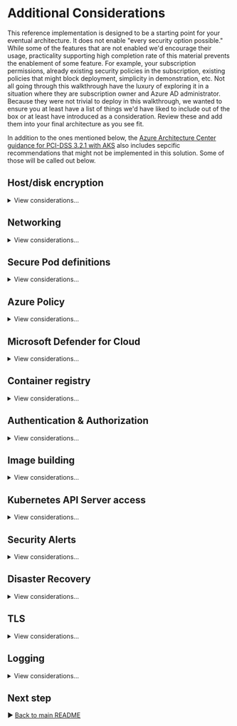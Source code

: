 # Additional Considerations

This reference implementation is designed to be a starting point for your eventual architecture. It does not enable "every security option possible." While some of the features that are not enabled we'd encourage their usage, practicality supporting high completion rate of this material prevents the enablement of some feature. For example, your subscription permissions, already existing security policies in the subscription, existing policies that might block deployment, simplicity in demonstration, etc. Not all going through this walkthrough have the luxury of exploring it in a situation where they are subscription owner and Azure AD administrator. Because they were not trivial to deploy in this walkthrough, we wanted to ensure you at least have a list of things we'd have liked to include out of the box or at least have introduced as a consideration. Review these and add them into your final architecture as you see fit.

In addition to the ones mentioned below, the [Azure Architecture Center guidance for PCI-DSS 3.2.1 with AKS](https://learn.microsoft.com/azure/architecture/reference-architectures/containers/aks-pci/aks-pci-intro) also includes sepcific recommendations that might not be implemented in this solution. Some of those will be called out below.

## Host/disk encryption

<details>
  <summary>View considerations…</summary>

### Customer-managed OS and data disk encryption

While OS and data disks (and their caches) are already encrypted at rest with Microsoft-managed keys, for additional control over encryption keys you can use customer-managed keys for encryption at rest for both the OS and the data disks in your AKS cluster. This reference implementation doesn't actually use any disks in the cluster, and the OS disk is ephemeral.

> :notebook: See the [Azure Architecture Center PCI-DSS 3.2.1 Disc encryption article](https://learn.microsoft.com/azure/architecture/reference-architectures/containers/aks-pci/aks-pci-ra-code-assets#disk-encryption).

Note, we enable an Azure Policy alert detecting clusters without this feature enabled. The reference implementation will trip this policy alert because there is no `diskEncryptionSetID` provided on the cluster resource. The policy is in place as a reminder of this security feature that you might wish to use. The policy is set to "audit" not "block."

### Host-based encryption

You can take OS and data disk encryption one step further and also bring the encryption up to the Azure host. Using [Host-Based Encryption](https://learn.microsoft.com/azure/aks/enable-host-encryption) means that the temp disks now will be encrypted at rest using platform-managed keys. This will then cover encryption of the VMSS ephemeral OS disk and temp disks.

> :notebook: See the Azure Architecture Center PCI-DSS 3.2.1 for AKS [Disc encryption article](https://learn.microsoft.com/azure/architecture/reference-architectures/containers/aks-pci/aks-pci-ra-code-assets#disk-encryption).

Note, like above, we enable an Azure Policy detecting clusters without this feature enabled. The reference implementation will trip this policy alert because this feature is not enabled on the `agentPoolProfiles`. The policy is in place as a reminder of this security feature that you might wish to use once it is GA. The policy is set to "audit" not "block."

</details>

## Networking

<details>
  <summary>View considerations…</summary>

### Enable Network Watcher and Traffic Analytics

Observability into your network is critical for compliance. [Network Watcher](https://learn.microsoft.com/azure/network-watcher/network-watcher-monitoring-overview), combined with [Traffic Analytics](https://learn.microsoft.com/azure/network-watcher/traffic-analytics) will help provide a perspective into traffic traversing your networks. This reference implementation will _attempt_ to deploy NSG Flow Logs and Traffic Analytics. These features depend on a regional Network Watcher resource being installed on your subscription. Network Watchers are singletons in a subscription, and their creation is _usually_ automatic and  might exist in a resource group you do not have RBAC access to. We strongly encourage you to enable [NSG flow logs](https://learn.microsoft.com/azure/network-watcher/network-watcher-nsg-flow-logging-overview) on your AKS Cluster subnets, build agent subnets, Azure Application Gateway, and other subnets that may be a source of traffic into and out of your cluster. Ensure you're sending your NSG Flow Logs to a **V2 Storage Account** and set your retention period in the Storage Account for these logs to a value that is at least as long as your compliance needs (e.g. 90 days).

In addition to Network Watcher aiding in compliance considerations, it's also a highly valuable network troubleshooting utility. As your network is private and heavy with flow restrictions, troubleshooting network flow issues can be time consuming. Network Watcher can help provide additional insight when other troubleshooting means are not sufficient.

As an added measure use apply the [Flow logs should be enabled for every network security group](https://portal.azure.com/#blade/Microsoft_Azure_Policy/PolicyDetailBlade/definitionId/%2Fproviders%2FMicrosoft.Authorization%2FpolicyDefinitions%2F27960feb-a23c-4577-8d36-ef8b5f35e0be) Azure Policy at the Subscription or Management Group level.

### More strict Network Security Groups (NSGs)

> :notebook: See the Azure Architecture Center PCI-DSS 3.2.1 for AKS [Subnet security through NSGs article](https://learn.microsoft.com/azure/architecture/reference-architectures/containers/aks-pci/aks-pci-ra-code-assets#subnet-security-through-network-security-groups-nsgs).

### Azure Key Vault network restrictions

> :notebook: See the Azure Architecture Center PCI-DSS 3.2.1 for AKS [Azure Key Vault network restrictions article](https://learn.microsoft.com/azure/architecture/reference-architectures/containers/aks-pci/aks-pci-ra-code-assets#azure-key-vault-network-restrictions).


### Expanded NetworkPolicies

Not all user-provided namespaces in this reference implementation employ a zero-trust network. For example `cluster-baseline-settings` does not. We provide an example of zero-trust networks in `a0005-i` and `a0005-o` as your reference implementation of the concept. All namespaces (other than `kube-system`, `gatekeeper-system`, and other AKS-provided namespaces) should have a maximally restrictive NetworkPolicy applied. What those policies will be will be based on the pods running in those namespaces. Ensure your accounting for readiness, liveliness, and startup probes and also accounting for metrics gathering by `oms-agent`.  Consider standardizing on ports across your workloads so that you can provide a consistent NetworkPolicy and even Azure Policy for allowed container ports.

### Enable DDoS Protection

> :notebook: See the Azure Architecture Center PCI-DSS 3.2.1 for AKS [DDoS protection article](https://learn.microsoft.com/azure/architecture/reference-architectures/containers/aks-pci/aks-pci-ra-code-assets#ddos-protection).


</details>

## Secure Pod definitions

<details>
  <summary>View considerations…</summary>

### Make use of container securityContext options

When describing your workload's security needs, leverage all relevant [`securityContext` settings](https://kubernetes.io/docs/tasks/configure-pod-container/security-context/) for your containers. The workloads deployed in this reference implementation do NOT represent best practices, as this reference implementation was mainly infrastructure focused.

> :notebook: See the Azure Architecture Center PCI-DSS 3.2.1 for AKS [Pod security article](https://learn.microsoft.com/azure/architecture/reference-architectures/containers/aks-pci/aks-pci-ra-code-assets#pod-security).

### Pin image versions

When practical to do so, do not reference images by their tags in your deployment manifests, this includes version tags like `1.0` and certinally never mutable tags like `latest`. While it may be verbose to do, prefer referring images with their actual image id; for example `my-image:@sha256:10f9714876074e25bdae42bc9ed6fde9a7758706-09fa-474c-86bd-eb7a95ae21ec`. This will ensures you can reliably map container scan results with the actual content running in your cluster.

You can extend the Azure Policy for image name to include this pattern in the allowed regular expression to help enforce this.

This guidance should also be followed when using the Dockerfile `FROM` command.

</details>

## Azure Policy

<details>
  <summary>View considerations…</summary>

### Customized Azure Policies for AKS

> :notebook: See the Azure Architecture Center PCI-DSS 3.2.1 for AKS [Azure Policy considerations article](https://learn.microsoft.com/azure/architecture/reference-architectures/containers/aks-pci/aks-pci-ra-code-assets#azure-policy-considerations).

### Customized Azure Policies for Azure resources

The reference implementation includes a few examples of Azure Policy that can act to help guard your environment against undesired configuration. One such example included in this reference implementation is the preventing of Network Interfaces or VM Scale Sales that have Public IPs from joining your cluster's Virtual Network. It's strongly recommended that you add prevents (deny-based policy) for resource configuration that would violate your regulatory requirements. If a built-in policy is not available, create custom policies like the ones illustrated in this reference implementation.

### Allow list for resource types

The reference implementation puts in place an allow list for what resource types are allowed in the various resource groups. This helps control what gets deployed, which can prevent an unexpected resource type from being deployed. If your subscription is exclusively for your regulated workload, then also consider only having the necessary [resource providers registered](https://learn.microsoft.com/azure/azure-resource-manager/management/azure-services-resource-providers#registration) to cover that service list. Don't register [resource providers for Azure services](https://learn.microsoft.com/azure/azure-resource-manager/management/azure-services-resource-providers) that are not going to be part of your environment. This will guard against a misconfiguration in Azure Policy's enforcement.

### Management Groups

This reference implementation is expected to be deployed in a standalone subscription.  As such, Azure Policies are applied at a relatively local scope (subscription or resource group). If you have multiple subscriptions that will be under regulatory compliance, consider grouping them under a [management group hierarchy](https://learn.microsoft.com/azure/cloud-adoption-framework/ready/enterprise-scale/management-group-and-subscription-organization) that applies the relevant Azure Policies uniformly across your in-scope subscriptions.

</details>

## Microsoft Defender for Cloud

<details>
  <summary>View considerations…</summary>

### Enterprise onboarding to Microsoft Defender for Cloud

> :notebook: See the Azure Architecture Center PCI-DSS 3.2.1 for AKS [Security monitoring article](https://learn.microsoft.com/azure/architecture/reference-architectures/containers/aks-pci/aks-pci-ra-code-assets#security-monitoring).

### Create triage process for alerts

From the [Security alerts view](https://portal.azure.com/#blade/Microsoft_Azure_Security/SecurityMenuBlade/7) in Microsoft Defender for Cloud (or via Azure Resource Graph), you have access to all alerts that Microsoft Defender for Cloud detects on your resources. You should have a triage process in place address or defer detected issues. Work with your security team to understand how relevant alerts will be made available to the workload owner(s).

</details>

## Container registry

<details>
  <summary>View considerations…</summary>

### OCI Artifact Signing

Azure Container Registry supports the [signing of images](https://learn.microsoft.com/azure/container-registry/container-registry-content-trust), built on [CNFC Notary (v1)](https://github.com/theupdateframework/notary). This, coupled with an admission controller that supports validating signatures, can ensure that you're only running images that you've signed with your private keys. This integration is not something that is provided, today, end-to-end by Azure Container Registry and AKS (Azure Policy), and can consider bringing open source solutions like [SSE Connaisseur](https://github.com/sse-secure-systems/connaisseur) or [IBM Portieris](https://github.com/IBM/portieris). A working group in the CNFC is currently working on [Notary v2](https://github.com/notaryproject/notaryproject) for signing OCI Artifacts (i.e. container images and helm charts), and both the ACR and AKS roadmap includes adding a more native end-to-end experience in this space built upon this foundation.

### Customer-managed encryption

While container images and other OCI artifacts typically do not contain sensitive data, they do typically contain your Intellectual Property. Use customer-managed keys to manage the encryption at rest of the contents of your registries. By default, the data is encrypted at rest with service-managed keys, but customer-managed keys are sometimes required to meet regulatory compliance standards. Customer-managed keys enable the data to be encrypted with an Azure Key Vault key created and owned by you. You have full control and _responsibility_ for the key lifecycle, including rotation and management. Learn more at, [Encrypt registry using a customer-managed key](https://aka.ms/acr/CMK).

</details>

## Authentication & Authorization

<details>
  <summary>View considerations…</summary>

### JIT and Conditional Access Policies

> :notebook: See [Azure Architecture Center guidance for PCI-DSS 3.2.1 Requirement 7.2.1 in AKS](https://learn.microsoft.com/azure/architecture/reference-architectures/containers/aks-pci/aks-pci-identity#requirement-721) and this repo's [Azure AD Conditional Access](./conditional-access.md) page.

### Custom Cluster Roles

Regulatory compliance often requires well defined roles, with specific access policies associated with that role. If one person fills multiple roles, they should be assigned the roles that are relevant to all of their job titles. This reference implementation doesn't demonstrate any specific role structure, and matter of fact, everything you did throughout this walkthrough was done with the most privileged role in the cluster. Part of your compliance work must be to define roles and map them allowed Kubernetes actions, scoped as narrow as practical. Even if one person is directly responsible for both the cluster and the workload, craft your Kubernetes ClusterRoles as if there were separate individuals, and then assign that single individual all relevant roles. Minimize any "do it all" roles, and favor role composition to achieve management at scale.

</details>

## Image building

<details>
  <summary>View considerations…</summary>

### Use "distroless" images

Where your workload supports it, always prefer the usage of "distroless" base images for your workloads. These are specially crafted base images that minimize the potential security surface area of your images by removing ancillary features (shells, package managers, etc.) that are not relevant to your workload. Doing so should, generally speaking, reduce CVE hit rates. Every detected CVE in your images should kick off your defined triage process, which is an expensive, human-driven task that benefits from having an improved signal-to-noise ratio.

</details>

## Kubernetes API Server access

<details>
  <summary>View considerations…</summary>

### Live-site cluster access alternatives

If you wish to add an auditable layer of indirection between cluster & application administrators and the cluster for live-site issues, you might consider a ChatOps approach, in which commands against the cluster are executed by dedicated, hardened compute in a subnet like the one above for deployment but are fronted by a Microsoft Teams integration. That gives you the ability to _limit commands_ executed against the cluster, without necessarily building an ops process based exclusively around jump boxes. Also, you may already have an IAM-gated IT automation platform in place in which pre-defined _actions_ can be constructed within. Its action runners would then execute within the `snet-management-agents` subnet while the initial invocation of the actions is audited and controlled in the IT automation platform.

### Build Agents

Pipeline agents should be run external to your regulated cluster. While it is possible to do that work on the cluster itself, providing a clear separation of concerns is vital. The build process itself is a potential threat vector and executing that processes as a cluster workload is inappropriate. If you wish to use Kubernetes as your build agent infrastructure, that's fine; just _do not co-mingle that process with your regulated workload runtime_.

Your build agents should be as air-gapped as practical from your cluster, reserving your agents exclusively for last mile interaction with the Kubernetes API Server (if that's how you do your deployments). If instead your build agents can be completely disconnected from your cluster and instead needing just network line of sight to Azure Container Registry to push container images, helm charts, etc and then GitOps does the deployment, even better. Strive for a build and publish workflow that minimizes or eliminates any direct need for network line of sight to your Kubernetes Cluster API (or its nodes).

</details>

## Security Alerts

<details>
  <summary>View considerations…</summary>

### Microsoft's Security Response Center

Inline, we talked about many ISV's security agents being able to detect relevant CVEs for your cluster and workloads. But in addition to relying on tooling, you can also see [Microsoft's Security Response Center's 1st-party CVE listings](https://msrc.microsoft.com/update-guide/vulnerability) at any time. Here's [CVE-2021-27075](https://msrc.microsoft.com/update-guide/vulnerability/CVE-2021-27075), an Information Disclosure entry from March 2021 as an example. No matter how you keep yourself informed about current CVEs, ensure you have a documented plan to stay informed.

### Microsoft Sentinel

Microsoft Sentinel was enabled in this reference implementation. No alerts were created or any sort of "usage" of it, other than enabling it. You may already be using another SIEM, likewise you may find that a SIEM is not cost effective for your solution. Evaluate if you will derive benefit from Microsoft Sentinel in your solution, and tune as needed.

> :notebook: See [Azure Architecture Center guidance for PCI-DSS 3.2.1 Requirement 10.5 in AKS](https://learn.microsoft.com/azure/architecture/reference-architectures/containers/aks-pci/aks-pci-monitor#requirement-105)

</details>

## Disaster Recovery

<details>
  <summary>View considerations…</summary>

### Cluster Backups (State and Resources)

While we generally discourage any storage of state within a cluster, you may find your workload demands in-cluster storage. Regardless if that data is in compliance scope or not, you'll often require a robust and secure process for backup and recovery. You may find a solution like Azure Backup (for Azure Disks and Azure Files), [Veeam Kasten K10](https://kasten.io), or [VMware Velero](https://velero.io/) instrumental in achieving any `PersistantVolumeClaim` backup and recovery strategies.

All backup process needs to classify the data contained within the backup. This is true of data both within and external to your cluster. If the data falls within regulatory scope, you'll need extend your compliance boundaries to the lifecycle and destination of the backup -- which will be outside of the cluster. Consider geographic restrictions, encryption at rest, access controls, roles and responsibilities, auditing, time-to-live, and tampering prevention (check-sums, etc) when designing your backup system. Backups can be a vector for malicious intent, with a bad actor compromising a backup and then forcing an event in which their backup is restored.

> :notebook: See the Azure Architecture Center PCI-DSS 3.2.1 for AKS [Cluster backups (state and resources) article](https://learn.microsoft.com/azure/architecture/reference-architectures/containers/aks-pci/aks-pci-ra-code-assets#cluster-backups-state-and-resources).

</details>

## TLS

<details>
  <summary>View considerations…</summary>

### mTLS Certificate Provider Choice

While this reference implementation uses Tresor as its TLS certificate provider for mesh communication, you may wish to use a more formal certificate provider for your mTLS implementation (if you choose to implement mTLS). You may wish to use CertManager, HashiCorp Vault, Key Vault, or even your own internal certificate provider. If you use a mesh, ensure its compatible with your certificate provider of choice.

### Ingress Controller

The ingress controller implemented in this reference implementation is relatively simplistic in implementation. It's currently using a wildcard certificate to handle default traffic when an `Ingress` resource doesn't contain a specific certificate. This might be fine for most customers, but if you have an organizational policy against using wildcard certs (even on your internal, private network), you may need to adjust your ingress controller to not support a "default certificate" and instead require ever workload to surface their own named certificate. This will impact how Azure Application Gateway is performing backend health checks.

</details>

## Logging

<details>
  <summary>View considerations…</summary>

### Tuning the Log Analytics Agent in your cluster

The in-cluster `omsagent` pods running in `kube-system` are the Log Analytics collection agent. They are responsible for gathering telemetry, scraping container `stdout` and `stderr` logs, and collecting Prometheus metrics. You can tune its collection settings by updating the [`container-azm-ms-agentconfig.yaml`](/cluster-manifests/kube-system/container-azm-ms-agentconfig.yaml) ConfigMap file. In this reference implementation, logging is enabled across `kube-system` and all your workloads. By default, `kube-system` is excluded from logging. Ensure you're adjusting the log collection process to achieve balance cost objectives, SRE efficiency when reviewing logs, and compliance needs.

### Retention and continous export

> :notebook: See the Azure Architecture Center PCI-DSS 3.2.1 for AKS [Security monitoring article](https://learn.microsoft.com/azure/architecture/reference-architectures/containers/aks-pci/aks-pci-ra-code-assets#security-monitoring).

</details>

## Next step

:arrow_forward: [Back to main README](/README.md#is-that-all-what-about--)
